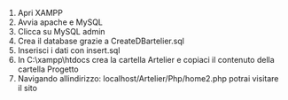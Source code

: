 1. Apri XAMPP 
2. Avvia apache e MySQL
3. Clicca su MySQL admin
4. Crea il database grazie a CreateDBartelier.sql
5. Inserisci i dati con insert.sql
7. In C:\xampp\htdocs crea la cartella Artelier e copiaci il contenuto della cartella Progetto
8. Navigando allindirizzo: localhost/Artelier/Php/home2.php potrai visitare il sito
